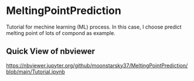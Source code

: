 # MeltingPointPrediction
Tutorial for mechine learning (ML) process. In this case, I choose predict melting point of lots of compond as example.

## Quick View of nbviewer
https://nbviewer.jupyter.org/github/moonstarsky37/MeltingPointPrediction/blob/main/Tutorial.ipynb
